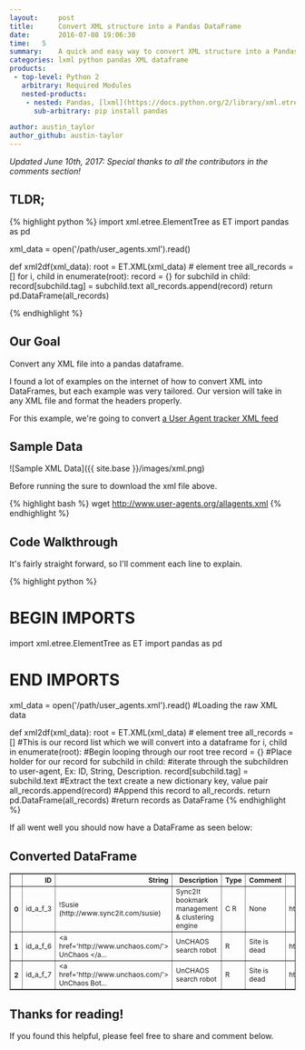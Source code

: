 ```yaml
---
layout:     post
title:      Convert XML structure into a Pandas DataFrame
date:       2016-07-08 19:06:30
time:   5
summary:    A quick and easy way to convert XML structure into a Pandas dataframe with headers.
categories: lxml python pandas XML dataframe
products:
 - top-level: Python 2
   arbitrary: Required Modules
   nested-products:
    - nested: Pandas, [lxml](https://docs.python.org/2/library/xml.etree.elementtree.html)
      sub-arbitrary: pip install pandas

author: austin_taylor
author_github: austin-taylor
---
```


_Updated June 10th, 2017: Special thanks to all the contributors in the comments section!_


TLDR;
-----

{% highlight python %}
import xml.etree.ElementTree as ET
import pandas as pd

xml_data = open('/path/user_agents.xml').read()

def xml2df(xml_data):
    root = ET.XML(xml_data) # element tree
    all_records = []
    for i, child in enumerate(root):
        record = {}
        for subchild in child:
            record[subchild.tag] = subchild.text
            all_records.append(record)
    return pd.DataFrame(all_records)

{% endhighlight %}



Our Goal
---
Convert any XML file into a pandas dataframe.

I found a lot of examples on the internet of how to convert XML into DataFrames, but each example was very tailored. Our version will take in any XML file and format the headers properly.

For this example, we're going to convert [a User Agent tracker XML feed](http://www.user-agents.org/allagents.xml)

Sample Data
-----------
![Sample XML Data]({{ site.base }}/images/xml.png)

Before running the sure to download the xml file above. 

{% highlight bash %}
wget http://www.user-agents.org/allagents.xml
{% endhighlight %}


Code Walkthrough
----------------

It's fairly straight forward, so I'll comment each line to explain.

{% highlight python %}
# BEGIN IMPORTS
import xml.etree.ElementTree as ET
import pandas as pd
# END IMPORTS

xml_data = open('/path/user_agents.xml').read() #Loading the raw XML data

def xml2df(xml_data):
    root = ET.XML(xml_data) # element tree
    all_records = [] #This is our record list which we will convert into a dataframe
    for i, child in enumerate(root): #Begin looping through our root tree
        record = {} #Place holder for our record
        for subchild in child: #iterate through the subchildren to user-agent, Ex: ID, String, Description.
            record[subchild.tag] = subchild.text #Extract the text create a new dictionary key, value pair
            all_records.append(record) #Append this record to all_records.
    return pd.DataFrame(all_records) #return records as DataFrame
{% endhighlight %}

If all went well you should now have a DataFrame as seen below:

Converted DataFrame
-------------------
<table border="1" class="dataframe" style="font-size:12px">
  <thead>
    <tr style="text-align: right;">
      <th></th>
      <th>ID</th>
      <th>String</th>
      <th>Description</th>
      <th>Type</th>
      <th>Comment</th>
      <th>Link1</th>
      <th>Link2</th>
    </tr>
  </thead>
  <tbody>
    <tr>
      <th>0</th>
      <td>id_a_f_3</td>
      <td>!Susie (http://www.sync2it.com/susie)</td>
      <td>Sync2It bookmark management &amp; clustering engine</td>
      <td>C R</td>
      <td>None</td>
      <td>http://www.sync2it.com</td>
      <td>None</td>
    </tr>
    <tr>
      <th>1</th>
      <td>id_a_f_6</td>
      <td>&lt;a href='http://www.unchaos.com/'&gt; UnChaos &lt;/a...</td>
      <td>UnCHAOS search robot</td>
      <td>R</td>
      <td>Site is dead</td>
      <td>http://www.unchaos.com/</td>
      <td>None</td>
    </tr>
    <tr>
      <th>2</th>
      <td>id_a_f_7</td>
      <td>&lt;a href='http://www.unchaos.com/'&gt; UnChaos Bot...</td>
      <td>UnCHAOS search robot</td>
      <td>R</td>
      <td>Site is dead</td>
      <td>http://www.unchaos.com/</td>
      <td>None</td>
    </tr>
  </tbody>
</table>


Thanks for reading!
-------------------

If you found this helpful, please feel free to share and comment below.
